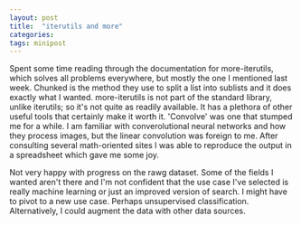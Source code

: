 ```yaml
---
layout: post
title:  "iterutils and more"
categories:
tags: minipost
---
```

Spent some time reading through the documentation for more-iterutils, which solves all problems everywhere, but mostly the one I mentioned last week. Chunked is the method they use to split a list into sublists and it does exactly what I wanted. more-iterutils is not part of the standard library, unlike iterutils; so it's not quite as readily available. It has a plethora of other useful tools that certainly make it worth it. 'Convolve' was one that stumped me for a while. I am familiar with converolutional neural networks and how they process images, but the linear convolution was foreign to me. After consulting several math-oriented sites I was able to reproduce the output in a spreadsheet which gave me some joy.

Not very happy with progress on the rawg dataset. Some of the fields I wanted aren't there and I'm not confident that the use case I've selected is really machine learning or just an improved version of search. I might have to pivot to a new use case. Perhaps unsupervised classification. Alternatively, I could augment the data with other data sources.